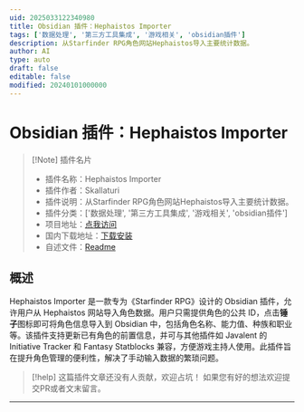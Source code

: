 ```yaml
---
uid: 2025033122340980
title: Obsidian 插件：Hephaistos Importer
tags: ['数据处理', '第三方工具集成', '游戏相关', 'obsidian插件']
description: 从Starfinder RPG角色网站Hephaistos导入主要统计数据。
author: AI
type: auto
draft: false
editable: false
modified: 20240101000000
---
```


# Obsidian 插件：Hephaistos Importer

> [!Note] 插件名片
> - 插件名称：Hephaistos Importer
> - 插件作者：Skallaturi
> - 插件说明：从Starfinder RPG角色网站Hephaistos导入主要统计数据。
> - 插件分类：['数据处理', '第三方工具集成', '游戏相关', 'obsidian插件']
> - 项目地址：[点我访问](https://github.com/Skallaturi/hephaistos-importer)
> - 国内下载地址：[下载安装](https://pkmer.cn/products/plugin/pluginMarket/?hephaistos-importer)
> - 自述文件：[Readme](https://ghproxy.net/https://raw.githubusercontent.com/Skallaturi/hephaistos-importer/master/README.md)



## 概述

Hephaistos Importer 是一款专为《Starfinder RPG》设计的 Obsidian 插件，允许用户从 Hephaistos 网站导入角色数据。用户只需提供角色的公共 ID，点击**锤子**图标即可将角色信息导入到 Obsidian 中，包括角色名称、能力值、种族和职业等。该插件支持更新已有角色的前置信息，并可与其他插件如 Javalent 的 Initiative Tracker 和 Fantasy Statblocks 兼容，方便游戏主持人使用。此插件旨在提升角色管理的便利性，解决了手动输入数据的繁琐问题。


> [!help] 
> 这篇插件文章还没有人贡献，欢迎占坑！
> 如果您有好的想法欢迎提交PR或者文末留言。
> 

---




